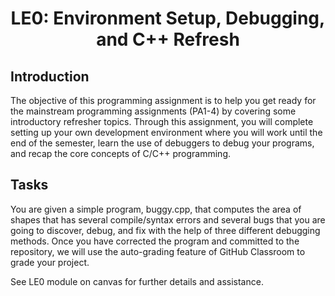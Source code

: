 # <p align="center">LE0: Environment Setup, Debugging, and C++ Refresh<p>

## **Introduction**

The objective of this programming assignment is to help you get ready for the mainstream programming assignments (PA1-4) by covering some introductory refresher topics. Through this assignment, you will complete setting up your own development environment where you will work until the end of the semester, learn the use of debuggers to debug your programs, and recap the core concepts of C/C++ programming.

## **Tasks**

You are given a simple program, buggy.cpp, that computes the area of shapes that has several compile/syntax errors and several bugs that you are going to discover, debug, and fix with the help of three different debugging methods. Once you have corrected the program and committed to the repository, we will use the auto-grading feature of GitHub Classroom to grade your project.

See LE0 module on canvas for further details and assistance. 
